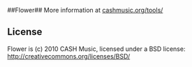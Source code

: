 ##Flower##
More information at [cashmusic.org/tools/](http://cashmusic.org/tools/)

  
License
-------
Flower is (c) 2010 CASH Music, licensed under a BSD license: <http://creativecommons.org/licenses/BSD/>
